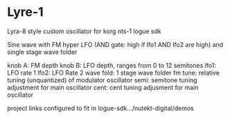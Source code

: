 # Lyre-1
Lyra-8 style custom oscillator for korg nts-1 logue sdk

Sine wave with FM
hyper LFO (AND gate: high if lfo1 AND lfo2 are high) and single stage wave folder

knob A: FM depth
knob B: LFO depth, ranges from 0 to 12 semitones
lfo1: LFO rate 1
lfo2: LFO Rate 2
wave fold: 1 stage wave folder
fm tune: relative tuning (unquantized) of modulator oscillator
semi: semitone tuning adjustment for main oscillator
cent: cent tuning adjusment for main oscillator

project links configured to fit in logue-sdk.../nutekt-digital/demos
